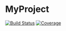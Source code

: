 # MyProject

[![Build Status](https://github.com/mattstaber/MyProject.jl/actions/workflows/CI.yml/badge.svg?branch=main)](https://github.com/mattstaber/MyProject.jl/actions/workflows/CI.yml?query=branch%3Amain)
[![Coverage](https://codecov.io/gh/mattstaber/MyProject.jl/branch/main/graph/badge.svg)](https://codecov.io/gh/mattstaber/MyProject.jl)
